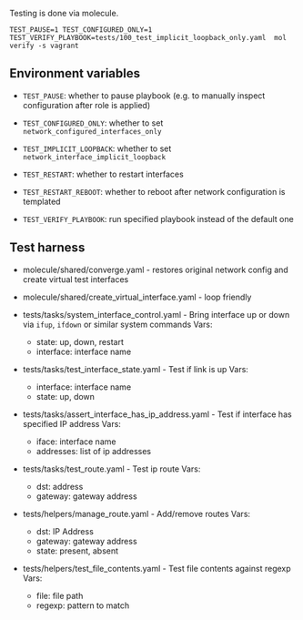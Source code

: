 Testing is done via molecule.


```
TEST_PAUSE=1 TEST_CONFIGURED_ONLY=1 TEST_VERIFY_PLAYBOOK=tests/100_test_implicit_loopback_only.yaml  mol verify -s vagrant
```

## Environment variables

- `TEST_PAUSE`: whether to pause playbook (e.g. to manually inspect configuration after role is applied)
- `TEST_CONFIGURED_ONLY`: whether to set `network_configured_interfaces_only`
- `TEST_IMPLICIT_LOOPBACK`: whether to set `network_interface_implicit_loopback`
- `TEST_RESTART`: whether to restart interfaces
- `TEST_RESTART_REBOOT`: whether to reboot after network configuration is templated

- `TEST_VERIFY_PLAYBOOK`: run specified playbook instead of the default one


## Test harness

- molecule/shared/converge.yaml - restores original network config and create virtual test interfaces

- molecule/shared/create_virtual_interface.yaml - loop friendly

- tests/tasks/system_interface_control.yaml - Bring interface up or down via `ifup`, `ifdown` or similar system commands
  Vars:
    - state: up, down, restart
    - interface: interface name

- tests/tasks/test_interface_state.yaml - Test if link is up
  Vars:
    - interface: interface name
    - state: up, down

- tests/tasks/assert_interface_has_ip_address.yaml - Test if interface has specified IP address
  Vars:
    - iface: interface name
    - addresses: list of ip addresses

- tests/tasks/test_route.yaml - Test ip route
  Vars:
    - dst: address
    - gateway: gateway address

- tests/helpers/manage_route.yaml - Add/remove routes
  Vars:
    - dst: IP Address
    - gateway: gateway address
    - state: present, absent

- tests/helpers/test_file_contents.yaml - Test file contents against regexp
  Vars:
    - file: file path
    - regexp: pattern to match